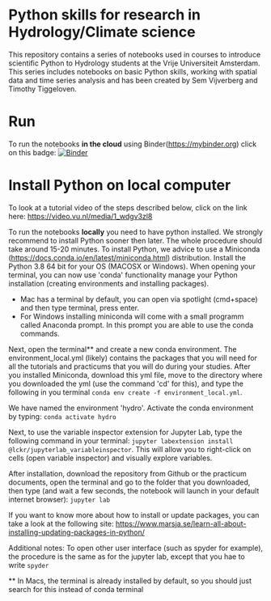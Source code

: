 # Python skills for research in Hydrology/Climate science

This repository contains a series of notebooks used in courses to introduce scientific Python to Hydrology students at the Vrije Universiteit Amsterdam. This series includes notebooks on basic Python skills, working with spatial data and time series analysis and has been created by Sem Vijverberg and Timothy Tiggeloven.

# Run

To run the notebooks **in the cloud** using Binder(https://mybinder.org) click on this badge:
[![Binder](https://mybinder.org/badge_logo.svg)](https://mybinder.org/v2/gh/VU-IVM/Learning_Python.git/master)

# Install Python on local computer
To look at a tutorial video of the steps described below, click on the link here: https://video.vu.nl/media/1_wdgv3zl8 

To run the notebooks **locally** you need to have python installed. We strongly recommend to install Python sooner then later. The whole procedure should take around 15-20 minutes. To install Python, we advice to use a Miniconda (https://docs.conda.io/en/latest/miniconda.html) distribution. Install the Python 3.8 64 bit for your OS (MACOSX or Windows). 
When opening your terminal, you can now use 'conda' functionality manage your Python installation (creating environments and installing packages). 

- Mac has a terminal by default, you can open via spotlight (cmd+space) and then type terminal, press enter. 
- For Windows installing miniconda will come with a small programm called Anaconda prompt. In this prompt you are able to use the conda commands.

Next, open the terminal** and create a new conda environment. The environment_local.yml (likely) contains the packages that you will need for all the tutorials and practicums that you will do during your studies. After you installed Miniconda, download this yml file, move to the directory where you downloaded the yml (use the command 'cd' for this), and type the following in you terminal
`conda env create -f environment_local.yml`. 

We have named the environment 'hydro'. Activate the conda environment by typing:
`conda activate hydro`

Next, to use the variable inspector extension for Jupyter Lab, type the following command in your terminal: `jupyter labextension install @lckr/jupyterlab_variableinspector`.
This will allow you to right-click on cells (open variable inspector) and visually explore variables.

After installation, download the repository from Github or the practicum documents, open the terminal and go to the folder that you downloaded, then type (and wait a few seconds, the notebook will launch in your default internet browser):
`jupyter lab`

If you want to know more about how to install or update packages, you can take a look at the following site: https://www.marsja.se/learn-all-about-installing-updating-packages-in-python/

Additional notes: To open other user interface (such as spyder for example), the procedure is the same as for the jupyter lab, except that you hae to write `spyder`

** In Macs, the terminal is already installed by default, so you should just search for this instead of conda terminal
